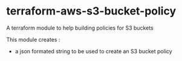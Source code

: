 # terraform-aws-s3-bucket-policy
A terraform module to help building policies for S3 buckets

This module creates :
- a json formated string to be used to create an S3 bucket policy
